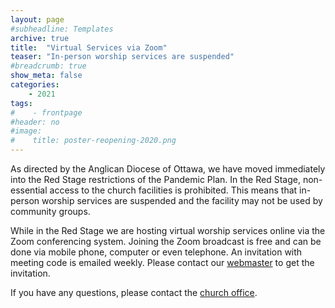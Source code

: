 ```yaml
---
layout: page
#subheadline: Templates
archive: true
title:  "Virtual Services via Zoom"
teaser: "In-person worship services are suspended"
#breadcrumb: true
show_meta: false
categories:
    - 2021
tags:
#    - frontpage
#header: no
#image:
#    title: poster-reopening-2020.png
---
```

As directed by the Anglican Diocese of Ottawa, we have moved immediately into the Red Stage restrictions of the Pandemic Plan.  In the Red Stage, non-essential access to the church facilities is prohibited.  This means that in-person worship services are suspended and the facility may not be used by community groups.  

While in the Red Stage we are hosting virtual worship services online via the Zoom conferencing system.  Joining the Zoom broadcast is free and can be done via mobile phone, computer or even telephone.  An invitation with meeting code is emailed weekly.  Please contact our [webmaster][2] to get the invitation.  

If you have any questions, please contact the [church office][1].

 [1]: mailto:admin@stcolumbaottawa.ca
 [2]: mailto:webmaster@stcolumbaottawa.ca

